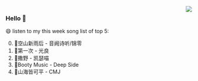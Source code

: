 <img align="right"  src="https://github-readme-stats.vercel.app/api/top-langs/?username=sohyunQVQ" />

### Hello 👋

😄 listen to my this week song list of top 5:

0. 🌈空山新雨后 - 音阙诗听/锦零
1. 🌈第一次 - 光良
2. 🌈撒野 - 凯瑟喵
3. 🌈Booty Music - Deep Side
4. 🌈山海皆可平 - CMJ

